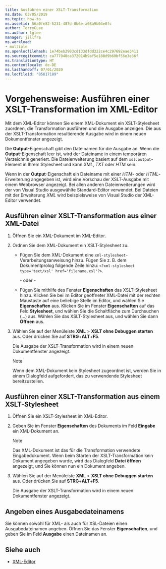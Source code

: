 ```yaml
---
title: Ausführen einer XSLT-Transformation
ms.date: 03/05/2019
ms.topic: how-to
ms.assetid: 56a0fe82-5231-487d-8b6e-a08a9b04e0fc
author: TerryGLee
ms.author: tglee
manager: jillfra
ms.workload:
- multiple
ms.openlocfilehash: 1e74beb2903cd133dfdd322ce4c297692eae3411
ms.sourcegitcommit: ca777040ca372014b9af5e188d9b60bf56e3e36f
ms.translationtype: HT
ms.contentlocale: de-DE
ms.lasthandoff: 07/01/2020
ms.locfileid: "85817189"
---
```

# <a name="how-to-execute-an-xslt-transformation-from-the-xml-editor"></a>Vorgehensweise: Ausführen einer XSLT-Transformation im XML-Editor

Mit dem XML-Editor können Sie einem XML-Dokument ein XSLT-Stylesheet zuordnen, die Transformation ausführen und die Ausgabe anzeigen. Die aus der XSLT-Transformation resultierende Ausgabe wird in einem neuen Dokumentfenster angezeigt.

Die **Output**-Eigenschaft gibt den Dateinamen für die Ausgabe an. Wenn die **Output**-Eigenschaft leer ist, wird der Dateiname in einem temporären Verzeichnis generiert. Die Dateierweiterung basiert auf dem `xsl:output`-Element in Ihrem Stylesheet und kann *XML*, *TXT* oder *HTM* sein.

Wenn in der **Output**-Eigenschaft ein Dateiname mit einer *HTM*- oder *HTML*-Erweiterung angegeben ist, wird eine Vorschau der XSLT-Ausgabe mit einem Webbrowser angezeigt. Bei allen anderen Dateierweiterungen wird der von Visual Studio ausgewählte Standard-Editor verwendet. Bei Dateien mit der Erweiterung *XML* wird beispielsweise von Visual Studio der XML-Editor verwendet.

## <a name="execute-an-xslt-transformation-from-an-xml-file"></a>Ausführen einer XSLT-Transformation aus einer XML-Datei

1. Öffnen Sie ein XML-Dokument im XML-Editor.

2. Ordnen Sie dem XML-Dokument ein XSLT-Stylesheet zu.

    - Fügen Sie dem XML-Dokument eine `xml-stylesheet`-Verarbeitungsanweisung hinzu. Fügen Sie z. B. dem Dokumentprolog folgende Zeile hinzu: `<?xml-stylesheet type='text/xsl' href='filename.xsl'?>`.

       - oder -

    - Fügen Sie mithilfe des Fenster **Eigenschaften** das XSLT-Stylesheet hinzu. Klicken Sie bei im Editor geöffneter XML-Datei mit der rechten Maustaste auf eine beliebige Stelle im Editor, und wählen Sie **Eigenschaften** aus. Klicken Sie im Fenster **Eigenschaften** auf das Feld **Stylesheet**, und wählen Sie die Schaltfläche zum Durchsuchen (...) aus. Wählen Sie das XSLT-Stylesheet aus, und wählen Sie dann **Öffnen** aus.

3. Wählen Sie auf der Menüleiste **XML** > **XSLT ohne Debuggen starten** aus. Oder drücken Sie auf **STRG**+**ALT**+**F5**.

   Die Ausgabe der XSLT-Transformation wird in einem neuen Dokumentfenster angezeigt.

   > [!NOTE]
   > Wenn dem XML-Dokument kein Stylesheet zugeordnet ist, werden Sie in einem Dialogfeld aufgefordert, das zu verwendende Stylesheet bereitzustellen.

## <a name="execute-an-xslt-transformation-from-an-xslt-style-sheet"></a>Ausführen einer XSLT-Transformation aus einem XSLT-Stylesheet

1. Öffnen Sie ein XSLT-Stylesheet im XML-Editor.

2. Geben Sie im Fenster **Eigenschaften** des Dokuments im Feld **Eingabe** ein XML-Dokument an.

   > [!NOTE]
   > Das XML-Dokument ist das für die Transformation verwendete Eingabedokument. Wenn beim Starten der XSLT-Transformation kein Dokument angegeben wurde, wird das Dialogfeld **Datei öffnen** angezeigt, und Sie können nun ein Dokument angeben.

3. Wählen Sie auf der Menüleiste **XML** > **XSLT ohne Debuggen starten** aus. Oder drücken Sie auf **STRG**+**ALT**+**F5**.

   Die Ausgabe der XSLT-Transformation wird in einem neuen Dokumentfenster angezeigt.

## <a name="specify-an-output-file-name"></a>Angeben eines Ausgabedateinamens

Sie können sowohl für XML- als auch für XSL-Dateien einen Ausgabedateinamen angeben. Öffnen Sie das Fenster **Eigenschaften**, und geben Sie im Feld **Ausgabe** einen Dateinamen an.

## <a name="see-also"></a>Siehe auch

- [XML-Editor](../xml-tools/xml-editor.md)
